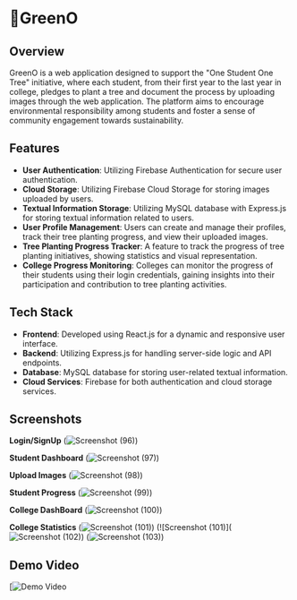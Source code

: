 # 🍃GreenO

## Overview
GreenO is a web application designed to support the "One Student One Tree" initiative, where each student, from their first year to the last year in college, pledges to plant a tree and document the process by uploading images through the web application. The platform aims to encourage environmental responsibility among students and foster a sense of community engagement towards sustainability.

## Features
- **User Authentication**: Utilizing Firebase Authentication for secure user authentication.
- **Cloud Storage**: Utilizing Firebase Cloud Storage for storing images uploaded by users.
- **Textual Information Storage**: Utilizing MySQL database with Express.js for storing textual information related to users.
- **User Profile Management**: Users can create and manage their profiles, track their tree planting progress, and view their uploaded images.
- **Tree Planting Progress Tracker**: A feature to track the progress of tree planting initiatives, showing statistics and visual representation.
- **College Progress Monitoring**: Colleges can monitor the progress of their students using their login credentials, gaining insights into their participation and contribution to tree planting activities.

## Tech Stack
- **Frontend**: Developed using React.js for a dynamic and responsive user interface.
- **Backend**: Utilizing Express.js for handling server-side logic and API endpoints.
- **Database**: MySQL database for storing user-related textual information.
- **Cloud Services**: Firebase for both authentication and cloud storage services.

## Screenshots
**Login/SignUp**
(![Screenshot (96)](https://github.com/harish02-04/GreenO/assets/121707427/a9ed6cb5-5536-4852-82ab-afd677b53f32))

**Student Dashboard**
(![Screenshot (97)](https://github.com/harish02-04/GreenO/assets/121707427/a8f4d91a-cfdf-410c-8476-0f46f0e99b06))

**Upload Images**
(![Screenshot (98)](https://github.com/harish02-04/GreenO/assets/121707427/a099d81f-65f0-449a-a601-b74f94416ff3))

**Student Progress**
(![Screenshot (99)](https://github.com/harish02-04/GreenO/assets/121707427/73bf059f-acf5-475c-b70f-5cd92b96452f))

**College DashBoard**
(![Screenshot (100)](https://github.com/harish02-04/GreenO/assets/121707427/6c7e1ffb-0940-4230-a5e7-59d1f9b856bf))

**College Statistics**
(![Screenshot (101)](https://github.com/harish02-04/GreenO/assets/121707427/632dedf2-c220-4d51-a3fa-4d351a64da80))
(![Screenshot (101)](![Screenshot (102)](https://github.com/harish02-04/GreenO/assets/121707427/112d81ca-b6e3-4c79-b792-777403fccc5c))
(![Screenshot (103)](https://github.com/harish02-04/GreenO/assets/121707427/52dd4699-8478-4fce-8bbd-ab6219cfb6bb))



## Demo Video
[![Demo Video]()
